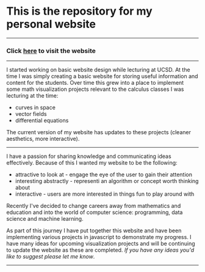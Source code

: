 # This is the repository for my personal website

<hr>

### Click [here](https://pova.github.io/personal/) to visit the website

<hr>

I started working on basic website design while lecturing at UCSD. At the time I was simply creating a basic website for storing useful information and content for the students. Over time this grew into a place to implement some math visualization projects relevant to the calculus classes I was lecturing at the time:

- curves in space
- vector fields
- differential equations

The current version of my website has updates to these projects (cleaner aesthetics, more interactive).

<hr>

I have a passion for sharing knowledge and communicating ideas effectively. Because of this I wanted my website to be the following: 

- attractive to look at - engage the eye of the user to gain their attention
- interesting abstractly - representi an algorithm or concept worth thinking about 
- interactive - users are more interested in things fun to play around with

Recently I've decided to change careers away from mathematics and education and into the world of computer science: programming, data science and machine learning. 

As part of this journey I have put together this website and have been implementing various projects in javascript to demonstrate my progress. I have many ideas for upcoming visualization projects and will be continuing to update the website as these are completed. *If you have any ideas you'd like to suggest please let me know*.

<hr>
